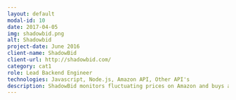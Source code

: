 ```yaml
---
layout: default
modal-id: 10
date: 2017-04-05
img: shadowbid.png
alt: Shadowbid
project-date: June 2016
client-name: ShadowBid
client-url: http://shadowbid.com/
category: cat1
role: Lead Backend Engineer
technologies: Javascript, Node.js, Amazon API, Other API's
description: ShadowBid monitors fluctuating prices on Amazon and buys a product for a user when it falls into their budget. A Chrome Extension and iOS and Android apps have been developed.
---
```

